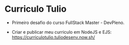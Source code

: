 # Curriculo Tulio

- Primeiro desafio do curso FullStack Master - DevPleno.

- Criar e publicar meu curriculo em NodeJS e EJS: https://curriculotulio.tuliodesenv.now.sh/
